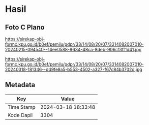 # Hasil

## Foto C Plano

https://sirekap-obj-formc.kpu.go.id/b0ef/pemilu/pdpr/33/14/08/20/07/3314082007010-20240215-094540--14ee0588-9634-48ca-8deb-906c13ff1d41.jpg

https://sirekap-obj-formc.kpu.go.id/b0ef/pemilu/pdpr/33/14/08/20/07/3314082007010-20240318-181346--dd9fe9a5-b553-4502-a327-f67c84b3702d.jpg


## Metadata

| Key        | Value               |
| ---------- | ------------------- |
| Time Stamp | 2024-03-18 18:33:48 |
| Kode Dapil | 3304                |



